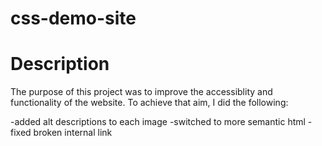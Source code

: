 # css-demo-site

# Description

The purpose of this project was to improve the accessiblity and functionality of the website. To achieve that aim, I did the following:

-added alt descriptions to each image
-switched to more semantic html
-fixed broken internal link
<!-- -added responsive features to improve usability under 760px -->

